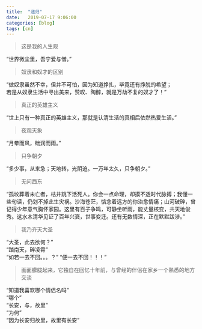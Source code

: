 ```yaml
---
title:  "递归"
date:   2019-07-17 9:06:00
categories: [blog]
tags: [cn]
---
```


> 这是我的人生观

“世界微尘里，吾宁爱与憎。”

> 奴隶和奴才的区别

“做奴隶虽然不幸，但并不可怕，因为知道挣扎，毕竟还有挣脱的希望；  
若是从奴隶生活中寻出美来，赞叹、陶醉，就是万劫不复的奴才了！”

> 真正的英雄主义

“世上只有一种真正的英雄主义，那就是认清生活的真相后依然热爱生活。”

> 夜观天象

“月晕而风，础润而雨。”

> 只争朝夕

“多少事，从来急；天地转，光阴迫。一万年太久，只争朝夕。”

> 无问西东

“孤坟葬着未亡者，枯井跳下活死人。你会一点命理，却摸不透时代脉搏；我懂一些句读，仍划不掉此生灾祸。沙海苍茫，惦念着远方的你治愈情痛；山河破碎，曾记得少年意气胸怀家园。这里有百子争鸣，可静坐听雨，能丈量核变，共天地俊秀。这水木清华见证了百年兴衰，世事变迁。还有无数情深，正在默默跋涉。”

> 我乃齐天大圣

“大圣，此去欲何？”  
“踏南天，碎凌霄”  
“如若一去不回。。。？”
“便一去不回！！！”

> 画面朦胧起来，它独自在回忆十年前，与曾经的伴侣在家乡一个熟悉的地方交谈

“知道我喜欢哪个情侣名吗”  
“哪个”  
“长安，与，故里”  
“为何”  
“因为长安归故里，故里有长安”
